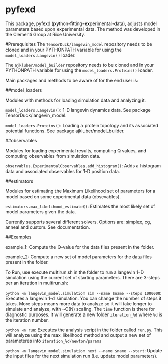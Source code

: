 pyfexd
======

This package, pyfexd (**py**thon-**f**itting-**ex**perimental-**d**ata), adjusts model parameters based upon experimental data. The method was developed in the Clementi Group at Rice University. 

#Prerequisites
The `TensorDuck/langevin_model` repository needs to be  cloned and in your PYTHONPATH variable for using the `model_loaders.Langevin()` loader.

The `ajkluber/model_builder` repository needs to be  cloned and in your PYTHONPATH variable for using the `model_loaders.Proteins()` loader.

Main packages and methods to be aware of for the end user is:

##model_loaders

Modules with methods for loading simulation data and analyzing it.

`model_loaders.Langevin()`: 1-D langevin dynamics data. See package TensorDuck/langevin_model.

`model_loaders.Proteins()`: Loading a protein topology and its associated potential functions. See package ajkluber/model_builder.

##observables

Modules for loading experimental results, computing Q values, and computing observables from simulation data.


`observables.ExperimentalObservables.add_histogram()`: Adds a histogram data and associated observables for 1-D position data.

##estimators


Modules for estimating the Maximum Likelihood set of parameters for a model based on some experimental data (obsevables). 

`estimators.max_likelihood_estimate()`: Estimates the most likely set of model parameters given the data.

Currently supports several different solvers. Options are: simplex, cg, anneal and custom. See documentation. 


##Examples

example_1: Compute the Q-value for the data files present in the folder.

example_2: Compute a new set of model parameters for the data files present in the folder.

To Run, use execute multirun.sh in the folder to run a langevin 1-D simulation using the current set of starting parameters. There are 3-steps per an iteration in multirun.sh:

`python -m langevin_model.simulation sim --name $name --steps 1000000`: Executes a langevin 1-d simulation. You can change the number of steps it takes. More steps means more data to analyze so it will take longer to simulate and analyze, with ~O(N) scaling. The `time` function is there for diagnostic purposes. It will generate a new folder `iteration_%d` where `%d` is the iteration number.

`python -m run`: Executes the analysis script in the folder called `run.py`. This will analyze using the max_likelihood method and output a new set of parameteres into `iteration_%d/newton/params`

`python -m langevin_model.simulation next --name $name --start`: Update the input files for the next simulation run (i.e. update model parameters).




